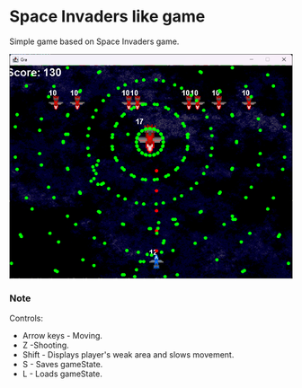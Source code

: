 # Space Invaders like game
Simple game based on Space Invaders game.

![diagram](gameScreenshot.png)

### Note
Controls:
* Arrow keys - Moving.
* Z -Shooting.
* Shift - Displays player's weak area and slows movement.
* S - Saves gameState.
* L - Loads gameState.
